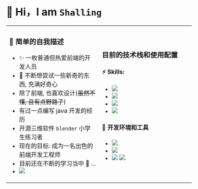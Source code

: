 # 👋 Hi，I am `Shalling`

<table>
<tr>
<td valign="top" width="50%">

### 🎉 简单的自我描述

- ✨ 一枚普通但热爱前端的开发人员
- 🔭 不断想尝试一些新奇的东西, 充满好奇心
- 除了前端, 也喜欢设计(~~虽然不懂, 且有点野路子~~)
- 有过一点编写 java 开发的经历
- 开源三维软件 `blender` 小学生练习者
- 现在的目标: 成为一名出色的前端开发工程师
- 目前还在不断的学习当中 💪 ...
- <img src="https://img.shields.io/badge/hobby-%E6%99%AE%E9%80%9A%E7%9A%84%E7%8C%AB%E5%A5%B4%2C%20%E6%83%B3%E5%85%BB%E4%B8%80%E5%B1%8B%E5%AD%90%E7%8C%AB-pink" />

<img width="500" height="1">
</td>
<td width="100%">

### 目前的技术栈和使用配置

#### ⚡ Skills:

- <img src="https://img.shields.io/badge/language-javascript%2Ftypescript-blue" />
- <img src="https://img.shields.io/badge/style-css%2Fless%2Fscss-pink" />
- <img src="https://img.shields.io/badge/vue-vue2%2F3-green" />
- <img src="https://img.shields.io/badge/vue--plugins-vue--router%2Fvuex-purple" />

#### 🔧 开发环境和工具

- <img src="https://img.shields.io/badge/system-winodws11-cyan" />
- <img src="https://img.shields.io/badge/dev--tool-vscode-blue" />
- <img src="https://img.shields.io/badge/vm-ubuntu20--server-orange" /> <img src="https://img.shields.io/badge/shell-zsh-cyan" />
<img width="500" height="1">
</td>
</tr>
</table>
